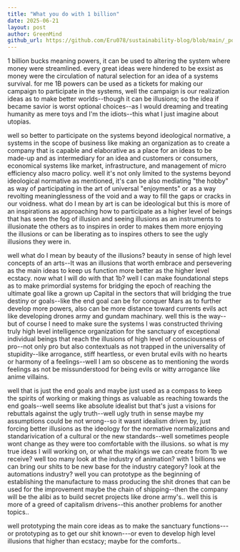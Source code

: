 ```yaml
---
title: "What you do with 1 billion"
date: 2025-06-21
layout: post
author: GreenMind
github_url: https://github.com/Eru078/sustainability-blog/blob/main/_posts/What-you-do-with-1-billion/2025-06-21-what-you-do-with-1-billion.md
---
```


1 billion bucks meaning powers, it can be used to altering the system where money were streamlined. every great ideas were hindered to be exsist as money were the circulation of natural selection for an idea of a systems survival. for me 1B powers can be used as a tickets for making our campaign to participate in the systems, well the campaign is our realization ideas as to make better worlds--though it can be illusions; so the idea if became savior is worst optional choices--as I would dreaming and treating humanity as mere toys and I'm the idiots--this what I just imagine about utopias.

well so better to participate on the systems beyond ideological normative, a systems in the scope of business like making an organization as to create a company that is capable and elaborative as a place for an ideas to be made-up and as intermediary for an idea and customers or consumers, economical systems like market, infrastructure, and management of micro efficiency also macro policy. well it's not only limited to the systems beyond ideological normative as mentioned, it's can be also mediating "the hobby" as way of participating in the art of universal "enjoyments" or as a way revolting meaninglessness of the void and a way to fill the gaps or cracks in our voidness. what do I mean by art is can be ideological but this is more of an inspirations as approaching how to participate as a higher level of beings that has seen the fog of illusion and seeing illusions as an instruments to illusionate the others as to inspires in order to makes them more enjoying the illusions or can be liberating as to inspires others to see the ugly illusions they were in.

well what do I mean by beauty of the illusions? beauty in sense of high level concepts of an arts--It was an illusions that worth embrace and persevering as the main ideas to keep us function more better as the higher level ecstacy. now what I will do with that 1b? well I can make foundational steps as to make primordial systems for bridging the epoch of reaching the ultimate goal like a grown up Capital in the sectors that will bridging the true destiny or goals--like the end goal can be for conquer Mars as to further develop more powers, also can be more distance toward currents evils act like developing drones army and gundam machinary. well this is the way--but of course I need to make sure the systems I was constructed thriving truly high level intelligence organization for the sanctuary of exceptional individual beings that reach the illusions of high level of consciousness of pro--not only pro but also contextuals as not trapped in the universality of stupidity--like arrogance, stiff heartless, or even brutal evils with no hearts or harmony of a feelings--well I am so obscene as to mentioning the words feelings as not be missunderstood for being evils or witty arrogance like anime villains.

well that is just the end goals and maybe just used as a compass to keep the spirits of working or making things as valuable as reaching towards the end goals--well seems like absolute idealist but that's just a visions for rebuttals against the ugly truth--well ugly truth in sense maybe my assumptions could be not wrong--so it wasnt idealism driven by, just forcing better illusions as the ideology for the normative normalizations and standarivication of a cultural or the new standards--well sometimes people wont change as they were too comfortable with the illusions. so what is my true ideas I will working on, or what the makings we can create from 1b we receive? well too many look at the industry of animation? with 1 billions we can bring our shits to be new base for the industry category? look at the automations industry? well you can prototype as the beginning of establishing the manufacture to mass producing the shit drones that can be used for the improvement maybe the chain of shipping--then the company will be the alibi as to build secret projects like drone army's.. well this is more of a greed of capitalism drivens--this another problems for another topics..

well prototyping the main core ideas as to make the sanctuary functions---or prototyping as to get our shit known---or even to develop high level illusions that higher than ecstacy; maybe for the comforts..
